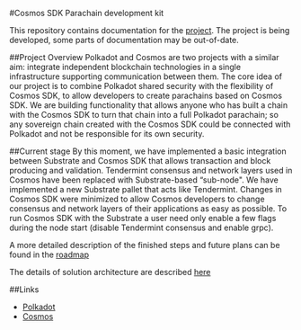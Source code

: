 #Cosmos SDK Parachain development kit

This repository contains documentation for the [project](https://github.com/adoriasoft/polkadot_cosmos_integration). The project is being developed, some parts of documentation may be out-of-date. 

##Project Overview
Polkadot and Cosmos are two projects with a similar aim: integrate independent blockchain technologies in a single infrastructure supporting communication between them. 
The core idea of our project is to combine Polkadot shared security with the flexibility of Cosmos SDK, to allow developers to create parachains based on Cosmos SDK. We are building functionality that allows anyone who has built a chain with the Cosmos SDK to turn that chain into a full Polkadot parachain; so any sovereign chain created with the Cosmos SDK could be connected with Polkadot and not be responsible for its own security.

##Current stage
By this moment, we have implemented a basic integration between Substrate and Cosmos SDK that allows transaction and block producing and validation.  Tendermint consensus and network layers used in Cosmos have been replaced with Substrate-based “sub-node". We have implemented a new Substrate pallet that acts like Tendermint. Changes in Cosmos SDK were minimized to allow Cosmos developers to change consensus and network layers of their applications as easy as possible. To run Cosmos SDK with the Substrate a user need only enable a few flags during the node start (disable Tendermint consensus and enable grpc). 

A more detailed description of the finished steps and future plans can be found in the [roadmap](https://github.com/adoriasoft/polkadot-cosmos-docs/roadmap.md)

The details of solution architecture are described [here](https://github.com/adoriasoft/polkadot-cosmos-docs/description)

##Links
 - [Polkadot](https://polkadot.network/)
 - [Cosmos](https://cosmos.network/ )